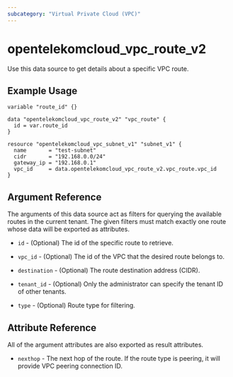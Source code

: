 ```yaml
---
subcategory: "Virtual Private Cloud (VPC)"
---
```


# opentelekomcloud_vpc_route_v2

Use this data source to get details about a specific VPC route.

## Example Usage

```hcl
variable "route_id" {}

data "opentelekomcloud_vpc_route_v2" "vpc_route" {
  id = var.route_id
}

resource "opentelekomcloud_vpc_subnet_v1" "subnet_v1" {
  name       = "test-subnet"
  cidr       = "192.168.0.0/24"
  gateway_ip = "192.168.0.1"
  vpc_id     = data.opentelekomcloud_vpc_route_v2.vpc_route.vpc_id
}
```

## Argument Reference

The arguments of this data source act as filters for querying the available
routes in the current tenant. The given filters must match exactly one
route whose data will be exported as attributes.

* `id` - (Optional) The id of the specific route to retrieve.

* `vpc_id` - (Optional) The id of the VPC that the desired route belongs to.

* `destination` - (Optional) The route destination address (CIDR).

* `tenant_id` - (Optional) Only the administrator can specify the tenant ID of other tenants.

* `type` - (Optional) Route type for filtering.

## Attribute Reference

All of the argument attributes are also exported as result attributes.

* `nexthop` - The next hop of the route. If the route type is peering, it will provide VPC peering connection ID.
